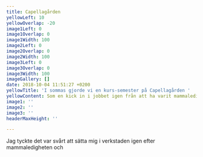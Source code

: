 ```yaml
---
title: Capellagården
yellowLeft: 10
yellowOverlap: -20
image1Left: 0
image1Overlap: 0
image1Width: 100
image2Left: 0
image2Overlap: 0
image2Width: 100
image3Left: 0
image3Overlap: 0
image3Width: 100
imageGallery: []
date: 2018-10-04 11:51:27 +0200
yellowTitle: 'I sommas gjorde vi en kurs-semester på Capellagården '
yellowContent: Som en kick in i jobbet igen från att ha varit mammaledig.
image1: ''
image2: ''
image3: ''
headerMaxHeight: ''

---
```

Jag tyckte det var svårt att sätta mig i verkstaden igen efter mammaledigheten och 